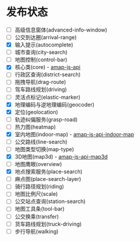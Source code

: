 # 发布状态

- [ ] 高级信息窗体(advanced-info-window)
- [ ] 公交到达圈(arrival-range)
- [x] 输入提示(autocomplete)
- [ ] 城市查询(city-search)
- [ ] 地图控制(control-bar)
- [x] 核心类(core) - [amap-js-api](https://www.npmjs.com/package/@types/amap-js-api)
- [ ] 行政区查询(district-search)
- [ ] 拖拽导航(drag-route)
- [ ] 驾车路线规划(driving)
- [ ] 灵活点标记(elastic-marker)
- [x] 地理编码与逆地理编码(geocoder)
- [x] 定位(geolocation)
- [ ] 轨迹纠偏服务(grasp-road)
- [ ] 热力图(heatmap)
- [x] 室内地图(indoor-map) - [amap-js-api-indoor-map](https://www.npmjs.com/package/@types/amap-js-api-indoor-map)
- [ ] 公交路线(line-search)
- [ ] 地图类型切换(map-type)
- [x] 3D地图(map3d) - [amap-js-api-map3d](https://www.npmjs.com/package/@types/amap-js-api-map3d)
- [ ] 地图鹰眼(overview)
- [x] 地点搜索服务(place-search)
- [ ] 麻点图(place-search-layer)
- [ ] 骑行路径规划(riding)
- [ ] 地图比例尺(scale)
- [ ] 公交站点查询(station-search)
- [ ] 地图工具条(tool-bar)
- [ ] 公交换乘(transfer)
- [ ] 货车路线规划(truck-driving)
- [ ] 步行导航(walking)
